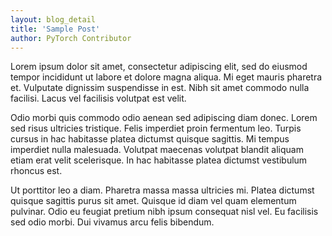 ```yaml
---
layout: blog_detail
title: 'Sample Post'
author: PyTorch Contributor
---
```


Lorem ipsum dolor sit amet, consectetur adipiscing elit, sed do eiusmod tempor incididunt ut labore et dolore magna aliqua. Mi eget mauris pharetra et. Vulputate dignissim suspendisse in est. Nibh sit amet commodo nulla facilisi. Lacus vel facilisis volutpat est velit.

Odio morbi quis commodo odio aenean sed adipiscing diam donec. Lorem sed risus ultricies tristique. Felis imperdiet proin fermentum leo. Turpis cursus in hac habitasse platea dictumst quisque sagittis. Mi tempus imperdiet nulla malesuada. Volutpat maecenas volutpat blandit aliquam etiam erat velit scelerisque. In hac habitasse platea dictumst vestibulum rhoncus est.

Ut porttitor leo a diam. Pharetra massa massa ultricies mi. Platea dictumst quisque sagittis purus sit amet. Quisque id diam vel quam elementum pulvinar. Odio eu feugiat pretium nibh ipsum consequat nisl vel. Eu facilisis sed odio morbi. Dui vivamus arcu felis bibendum.
